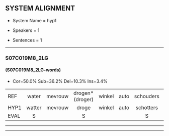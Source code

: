 
## SYSTEM ALIGNMENT

- System Name = hyp1

- Speakers = 1

- Sentences = 1

---

### S07C019M8_2LG

#### (S07C019M8_2LG-words)

- Cor=50.0%	Sub=36.2%	Del=10.3%	Ins=3.4%

|  |  |  |  |  |  |  |  |  |  |  |  |  |  |  |  |  |  |  |  |  |  |  |  |  |  |  |  |  |  |  |  |  |  |  |  |  |  |  |  |  |  |  |  |  |  |  |  |  |  |  |  |  |  |  |  |  |  |  |
|:--- |:---:|:---:|:---:|:---:|:---:|:---:|:---:|:---:|:---:|:---:|:---:|:---:|:---:|:---:|:---:|:---:|:---:|:---:|:---:|:---:|:---:|:---:|:---:|:---:|:---:|:---:|:---:|:---:|:---:|:---:|:---:|:---:|:---:|:---:|:---:|:---:|:---:|:---:|:---:|:---:|:---:|:---:|:---:|:---:|:---:|:---:|:---:|:---:|:---:|:---:|:---:|:---:|:---:|:---:|:---:|:---:|:---:|:---:|
| REF | water | mevrouw | drogen*(droger) | winkel | auto | schouders | verhaal | koning | moeilijk | speelplaats | drinken | hoofdpijn | * | * | * | regen | vliegtuig | stoppen | opnieuw | gooien | sneeuwen | moeder |  |  | liedje | * | * | *x | liedje | potlood | * | * | * | * | fietsbel | vinger | dichtbij | meisje | chauffeur | * | * | muziek | waarom | scheuren | *(schuren) | lawaai | zwemmen | vuurwerk | appel | cola | kussen | eerste | circus | kleuren | * | kleuren | voetbal | vlinder |
| HYP1 | watter | mevrouw | droge | winkel | auto | schotters | verhel | koning | moeilijk | speelplaats | drinken |  |  |  | hooftbelijn | hoofregen | vliegtuig | stoppen | opnieuw | gooien | sneeuwen | moeder | hij | dieu | uh | mor | 'k | zege | liedje |  | po | pla | poppo | loot | fietsbel | vinger | dichtbij | meisje | kaf | ur | cafeur | muziek | waarom | s | schuren | lawaai | zwemmen | vuurwerk | appel | cola | kussen | eerste | circus |  |  | kleuuren | voetbal | slinder |
| EVAL | S |  | S |  |  | S | S |  |  |  |  | D | D | D | S | S |  |  |  |  |  |  | I | I | S | S | S | S |  | D | S | S | S | S |  |  |  |  | S | S | S |  |  | S | S |  |  |  |  |  |  |  |  | D | D | S |  | S |
---

---
